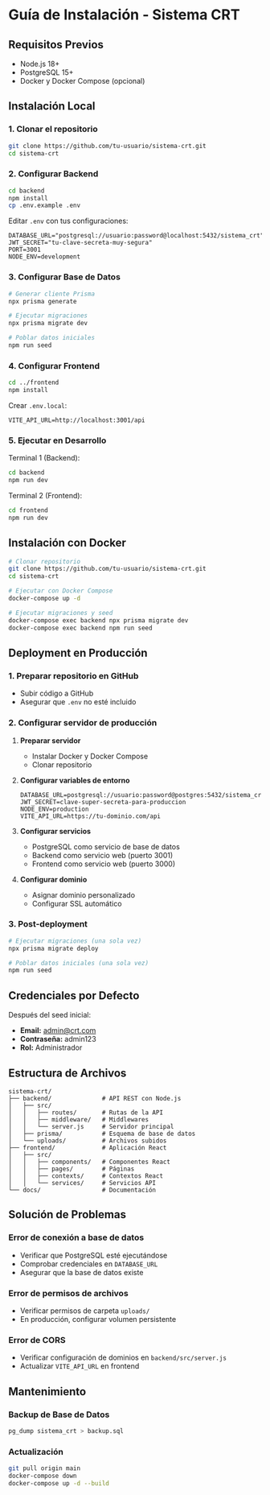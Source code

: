 # Guía de Instalación - Sistema CRT

## Requisitos Previos

- Node.js 18+ 
- PostgreSQL 15+
- Docker y Docker Compose (opcional)

## Instalación Local

### 1. Clonar el repositorio

```bash
git clone https://github.com/tu-usuario/sistema-crt.git
cd sistema-crt
```

### 2. Configurar Backend

```bash
cd backend
npm install
cp .env.example .env
```

Editar `.env` con tus configuraciones:

```env
DATABASE_URL="postgresql://usuario:password@localhost:5432/sistema_crt"
JWT_SECRET="tu-clave-secreta-muy-segura"
PORT=3001
NODE_ENV=development
```

### 3. Configurar Base de Datos

```bash
# Generar cliente Prisma
npx prisma generate

# Ejecutar migraciones
npx prisma migrate dev

# Poblar datos iniciales
npm run seed
```

### 4. Configurar Frontend

```bash
cd ../frontend
npm install
```

Crear `.env.local`:

```env
VITE_API_URL=http://localhost:3001/api
```

### 5. Ejecutar en Desarrollo

Terminal 1 (Backend):
```bash
cd backend
npm run dev
```

Terminal 2 (Frontend):
```bash
cd frontend
npm run dev
```

## Instalación con Docker

```bash
# Clonar repositorio
git clone https://github.com/tu-usuario/sistema-crt.git
cd sistema-crt

# Ejecutar con Docker Compose
docker-compose up -d

# Ejecutar migraciones y seed
docker-compose exec backend npx prisma migrate dev
docker-compose exec backend npm run seed
```

## Deployment en Producción

### 1. Preparar repositorio en GitHub

- Subir código a GitHub
- Asegurar que `.env` no esté incluido

### 2. Configurar servidor de producción

1. **Preparar servidor**
   - Instalar Docker y Docker Compose
   - Clonar repositorio

2. **Configurar variables de entorno**
   ```
   DATABASE_URL=postgresql://usuario:password@postgres:5432/sistema_crt
   JWT_SECRET=clave-super-secreta-para-produccion
   NODE_ENV=production
   VITE_API_URL=https://tu-dominio.com/api
   ```

3. **Configurar servicios**
   - PostgreSQL como servicio de base de datos
   - Backend como servicio web (puerto 3001)
   - Frontend como servicio web (puerto 3000)

4. **Configurar dominio**
   - Asignar dominio personalizado
   - Configurar SSL automático

### 3. Post-deployment

```bash
# Ejecutar migraciones (una sola vez)
npx prisma migrate deploy

# Poblar datos iniciales (una sola vez)
npm run seed
```

## Credenciales por Defecto

Después del seed inicial:

- **Email:** admin@crt.com
- **Contraseña:** admin123
- **Rol:** Administrador

## Estructura de Archivos

```
sistema-crt/
├── backend/              # API REST con Node.js
│   ├── src/
│   │   ├── routes/       # Rutas de la API
│   │   ├── middleware/   # Middlewares
│   │   └── server.js     # Servidor principal
│   ├── prisma/           # Esquema de base de datos
│   └── uploads/          # Archivos subidos
├── frontend/             # Aplicación React
│   ├── src/
│   │   ├── components/   # Componentes React
│   │   ├── pages/        # Páginas
│   │   ├── contexts/     # Contextos React
│   │   └── services/     # Servicios API
└── docs/                 # Documentación
```

## Solución de Problemas

### Error de conexión a base de datos
- Verificar que PostgreSQL esté ejecutándose
- Comprobar credenciales en `DATABASE_URL`
- Asegurar que la base de datos existe

### Error de permisos de archivos
- Verificar permisos de carpeta `uploads/`
- En producción, configurar volumen persistente

### Error de CORS
- Verificar configuración de dominios en `backend/src/server.js`
- Actualizar `VITE_API_URL` en frontend

## Mantenimiento

### Backup de Base de Datos
```bash
pg_dump sistema_crt > backup.sql
```

### Actualización
```bash
git pull origin main
docker-compose down
docker-compose up -d --build
```